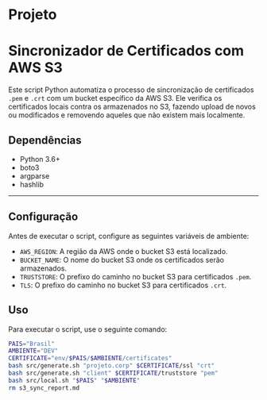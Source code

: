 # Projeto

# Sincronizador de Certificados com AWS S3

Este script Python automatiza o processo de sincronização de certificados `.pem` e `.crt` com um bucket específico da AWS S3. Ele verifica os certificados locais contra os armazenados no S3, fazendo upload de novos ou modificados e removendo aqueles que não existem mais localmente.

## Dependências

* Python 3.6+
* boto3
* argparse
* hashlib

---

## Configuração

Antes de executar o script, configure as seguintes variáveis de ambiente:

- `AWS_REGION`: A região da AWS onde o bucket S3 está localizado.
- `BUCKET_NAME`: O nome do bucket S3 onde os certificados serão armazenados.
- `TRUSTSTORE`: O prefixo do caminho no bucket S3 para certificados `.pem`.
- `TLS`: O prefixo do caminho no bucket S3 para certificados `.crt`.

## Uso

Para executar o script, use o seguinte comando:

```bash
PAIS="Brasil"
AMBIENTE="DEV"
CERTIFICATE="env/$PAIS/$AMBIENTE/certificates"
bash src/generate.sh "projeto.corp" $CERTIFICATE/ssl "crt"
bash src/generate.sh "client" $CERTIFICATE/truststore "pem"
bash src/local.sh "$PAIS" "$AMBIENTE"
rm s3_sync_report.md
```